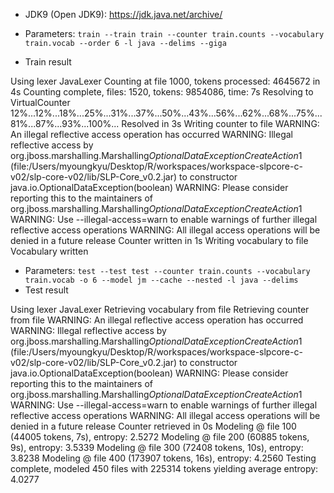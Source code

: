 * JDK9 (Open JDK9): https://jdk.java.net/archive/

* Parameters: `train --train train --counter train.counts --vocabulary train.vocab --order 6 -l java --delims --giga`
* Train result

Using lexer JavaLexer
Counting at file 1000, tokens processed: 4645672 in 4s
Counting complete, files: 1520, tokens: 9854086, time: 7s
Resolving to VirtualCounter
12%...12%...18%...25%...31%...37%...50%...43%...56%...62%...68%...75%...81%...87%...93%...100%...
Resolved in 3s
Writing counter to file
WARNING: An illegal reflective access operation has occurred
WARNING: Illegal reflective access by org.jboss.marshalling.Marshalling$OptionalDataExceptionCreateAction$1 (file:/Users/myoungkyu/Desktop/R/workspaces/workspace-slpcore-c-v02/slp-core-v02/lib/SLP-Core_v0.2.jar) to constructor java.io.OptionalDataException(boolean)
WARNING: Please consider reporting this to the maintainers of org.jboss.marshalling.Marshalling$OptionalDataExceptionCreateAction$1
WARNING: Use --illegal-access=warn to enable warnings of further illegal reflective access operations
WARNING: All illegal access operations will be denied in a future release
Counter written in 1s
Writing vocabulary to file
Vocabulary written


* Parameters: `test --test test --counter train.counts --vocabulary train.vocab -o 6 --model jm --cache --nested -l java --delims`
* Test result

Using lexer JavaLexer
Retrieving vocabulary from file
Retrieving counter from file
WARNING: An illegal reflective access operation has occurred
WARNING: Illegal reflective access by org.jboss.marshalling.Marshalling$OptionalDataExceptionCreateAction$1 (file:/Users/myoungkyu/Desktop/R/workspaces/workspace-slpcore-c-v02/slp-core-v02/lib/SLP-Core_v0.2.jar) to constructor java.io.OptionalDataException(boolean)
WARNING: Please consider reporting this to the maintainers of org.jboss.marshalling.Marshalling$OptionalDataExceptionCreateAction$1
WARNING: Use --illegal-access=warn to enable warnings of further illegal reflective access operations
WARNING: All illegal access operations will be denied in a future release
Counter retrieved in 0s
Modeling @ file 100 (44005 tokens, 7s), entropy: 2.5272
Modeling @ file 200 (60885 tokens, 9s), entropy: 3.5339
Modeling @ file 300 (72408 tokens, 10s), entropy: 3.8238
Modeling @ file 400 (173907 tokens, 16s), entropy: 4.2560
Testing complete, modeled 450 files with 225314 tokens yielding average entropy:    4.0277
